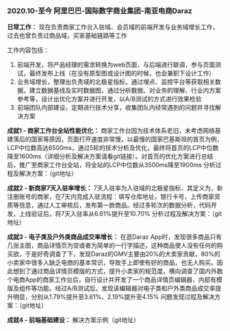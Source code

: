 ### 2020.10-至今 阿里巴巴-国际数字商业集团-南亚电商Daraz
**日常工作：** 现在负责商家工作台入驻域、会员域的前端开发与业务域增长工作，过去也曾负责过商品域，买家基础链路等工作

工作内容包括：
1. 前端开发，将产品经理的需求转换为web页面，与后端进行联调，参与页面测试，最终发布上线（在没有原型图或设计图的时候，也会兼职下设计工作）
2. 业务域增长，整理出负责域的北极星指标，通过埋点、监控平台等获取相关数据，建立数据基线及实时数据图，通过分析数据、对业务的理解、行业内方案参考等，设计出优化方案并进行开发，以A/B测试的方式进行效果检验
3. 前端团队内部建设，定期进行技术分享，收集团队内经常遇到的问题并寻找解决方案

**成就1 - 商家工作台全站性能优化：** 商家工作台因为技术体系老旧，未考虑网络基建落后的国家等原因，页面打开速度非常慢，以最慢的国家巴基斯坦的首页为例，LCP中位数高达6500ms，通过5轮的技术分析及优化，最终将首页的LCP中位数降至1600ms（详细分析及解决方案请看git链接）。对首页的优化方案进行总结后，推广至商家工作台全站，将全站的LCP中位数从3500ms降至1900ms
分析过程及解决方案：（git地址）

**成就2 - 新商家7天入驻率增长：** 7天入驻率为入驻域的北极星指标，其定义为，新注册账号的商家，在7天内完成入驻流程：填写仓库地址，银行卡号，上传商家资质等信息，通过人工审核后，发布第一款商品。经过多轮次的数据分析，代码开发，上线验证后，将7天入驻率从6.61%提升至10.70%
分析过程及解决方案：（git地址）

**成就3 - 电子类及户外类商品成交率增长：** 在逛Daraz App时，发现很多商品只有几张主图，商品详情页为空或者为简单的一行字描述，这种商品使人没有任何的购买欲，于是好奇调查了下，发现Daraz的GMV主要由20%的大卖家贡献，80%的小卖家中很多人缺乏电商的基本常识，导致手上即使有好的商品，也无人购买。因此想到了通过商品详情页模版的方式，提升小卖家的规范度，横向调查了国内外数个电商App的商家工作台后，自行设计并开发了一个商品详情页编辑器，内部有模版及组件等功能。经过A/B测试后，发现该编辑器对电子类和户外类商品成交率提升明显，分别从1.79%提升至3.61%，2.19%提升至4.15%
问题发现过程及解决方案：（git地址）

**成就4 - 前端基础建设：** 
解决方案示例（git地址）